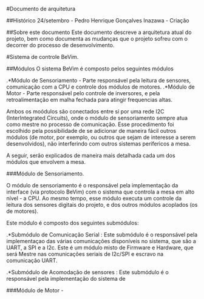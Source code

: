 #Documento de arquitetura

##Histórico
24/setembro - Pedro Henrique Gonçalves Inazawa - Criação

##Sobre este documento
Este documento descreve a arquitetura atual do projeto, bem como documenta as mudanças que o projeto sofreu com o decorrer do processo de desenvolvimento.

#Sistema de controle BeVim.

##Módulos
O sistema BeVim é composto pelos seguintes módulos

.*Módulo de Sensoriamento - Parte responsável pela leitura de sensores, comunicação com a CPU e controle dos módulos de motores.
.*Módulo de Motor - Parte responsável pelo controle de inversores, e pela retroalimentação em malha fechada para atingir frequencias altas.

Ambos os moódulos são conectados entre si por uma rede I2C (InterIntegrated Circuits), onde o módulo de sensoriamento sempre atua como mestre no processo de comunicação. Esse procedimento foi escolhido pela possibilidade de se adicionar de maneira fácil outros módulos (de motor, por exemplo, ou outros que sejam de interesse a serem desenvolvidos), não interferindo com outros sistemas perifericos a mesa. 

A seguir, serão explicados de maneira mais detalhada cada um dos módulos que envolvem a mesa. 

###Módulo de Sensoriamento.

O módulo de sensoriamento é o responsável pela implementação da interface (via protocolo BeVim) com o sistema que controla a mesa em alto nível - a CPU. Ao mesmo tempo, esse módulo executa um controle da leitura dos sensores digitais do projeto, e dos outros módulos acoplados (os de motores).

Este módulo é composto dos seguintes submódulos:

.*Submódulo de Comunicação Serial : Este submódulo é o responsável pela implementaçao das várias comunicações disponíveis no sistema, que são a UART, a SPI e a I2c. Este é um módulo misto de Firmware e Hardware, que será Mestre nas comunicações seriais de I2c/SPI e escravo na comunicação UART.

.*Submódulo de Acomodação de sensores : Este submódulo é o responsável pela implementação do sistema de 

###Módulo de Motor - 
